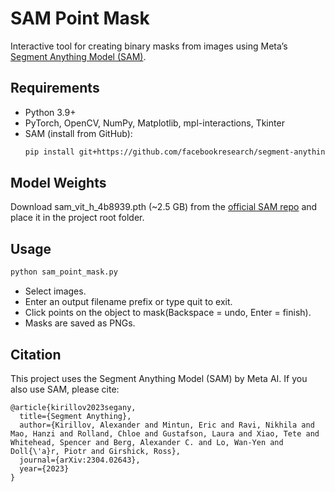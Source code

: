 # SAM Point Mask
Interactive tool for creating binary masks from images using Meta’s [Segment Anything Model (SAM)](https://github.com/facebookresearch/segment-anything).

## Requirements
- Python 3.9+
- PyTorch, OpenCV, NumPy, Matplotlib, mpl-interactions, Tkinter
- SAM (install from GitHub):
  ```bash
  pip install git+https://github.com/facebookresearch/segment-anything.git
  ```

## Model Weights
Download sam_vit_h_4b8939.pth (~2.5 GB) from the [official SAM repo](https://github.com/facebookresearch/segment-anything#model-checkpoints) and place it in the project root folder.

## Usage
```bash
python sam_point_mask.py
```
- Select images.
- Enter an output filename prefix or type quit to exit.
- Click points on the object to mask(Backspace = undo, Enter = finish).
- Masks are saved as PNGs.

## Citation
This project uses the Segment Anything Model (SAM) by Meta AI. If you also use SAM, please cite:
```
@article{kirillov2023segany,
  title={Segment Anything},
  author={Kirillov, Alexander and Mintun, Eric and Ravi, Nikhila and Mao, Hanzi and Rolland, Chloe and Gustafson, Laura and Xiao, Tete and Whitehead, Spencer and Berg, Alexander C. and Lo, Wan-Yen and Doll{\'a}r, Piotr and Girshick, Ross},
  journal={arXiv:2304.02643},
  year={2023}
}
```